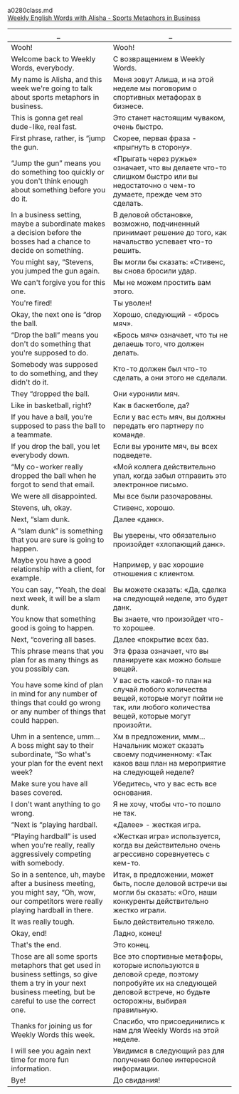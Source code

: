 a0280class.md  
[Weekly English Words with Alisha - Sports Metaphors in Business](https://www.youtube.com/watch?v=ARJAQ0LOpWM)





_|_
--|--
Wooh!|Wooh!
Welcome back to Weekly Words, everybody.|С возвращением в Weekly Words.
My name is Alisha, and this week we're going to talk about sports metaphors in business.|Меня зовут Алиша, и на этой неделе мы поговорим о спортивных метафорах в бизнесе.
This is gonna get real dude-like, real fast.|Это станет настоящим чуваком, очень быстро.
First phrase, rather, is “jump the gun.|Скорее, первая фраза - «прыгнуть в сторону».
“Jump the gun” means you do something too quickly or you don't think enough about something before you do it.|«Прыгать через ружье» означает, что вы делаете что-то слишком быстро или вы недостаточно о чем-то думаете, прежде чем это сделать.
In a business setting, maybe a subordinate makes a decision before the bosses had a chance to decide on something.|В деловой обстановке, возможно, подчиненный принимает решение до того, как начальство успевает что-то решить.
You might say, “Stevens, you jumped the gun again.|Вы могли бы сказать: «Стивенс, вы снова бросили удар.
We can't forgive you for this one.|Мы не можем простить вам этого.
You're fired!|Ты уволен!
Okay, the next one is “drop the ball.|Хорошо, следующий - «брось мяч».
“Drop the ball” means you don't do something that you're supposed to do.|«Брось мяч» означает, что ты не делаешь того, что должен делать.
Somebody was supposed to do something, and they didn't do it.|Кто-то должен был что-то сделать, а они этого не сделали.
They “dropped the ball.|Они «уронили мяч.
Like in basketball, right?|Как в баскетболе, да?
If you have a ball, you’re supposed to pass the ball to a teammate.|Если у вас есть мяч, вы должны передать его партнеру по команде.
If you drop the ball, you let everybody down.|Если вы уроните мяч, вы всех подведете.
“My co-worker really dropped the ball when he forgot to send that email.|«Мой коллега действительно упал, когда забыл отправить это электронное письмо.
We were all disappointed.|Мы все были разочарованы.
Stevens, uh, okay.|Стивенс, хорошо.
Next, “slam dunk.|Далее «данк».
A “slam dunk” is something that you are sure is going to happen.|Вы уверены, что обязательно произойдет «хлопающий данк».
Maybe you have a good relationship with a client, for example.|Например, у вас хорошие отношения с клиентом.
You can say, “Yeah, the deal next week, it will be a slam dunk.|Вы можете сказать: «Да, сделка на следующей неделе, это будет данк.
You know that something good is going to happen.|Вы знаете, что произойдет что-то хорошее.
Next, “covering all bases.|Далее «покрытие всех баз.
This phrase means that you plan for as many things as you possibly can.|Эта фраза означает, что вы планируете как можно больше вещей.
You have some kind of plan in mind for any number of things that could go wrong or any number of things that could happen.|У вас есть какой-то план на случай любого количества вещей, которые могут пойти не так, или любого количества вещей, которые могут произойти.
Uhm in a sentence, umm… A boss might say to their subordinate, “So what's your plan for the event next week?|Хм в предложении, ммм… Начальник может сказать своему подчиненному: «Так каков ваш план на мероприятие на следующей неделе?
Make sure you have all bases covered.|Убедитесь, что у вас есть все основания.
I don't want anything to go wrong.|Я не хочу, чтобы что-то пошло не так.
“Next is “playing hardball.|«Далее» - жесткая игра.
“Playing hardball” is used when you're really, really aggressively competing with somebody.|«Жесткая игра» используется, когда вы действительно очень агрессивно соревнуетесь с кем-то.
So in a sentence, uh, maybe after a business meeting, you might say, “Oh, wow, our competitors were really playing hardball in there.|Итак, в предложении, может быть, после деловой встречи вы могли бы сказать: «Ого, наши конкуренты действительно жестко играли.
It was really tough.|Было действительно тяжело.
Okay, end!|Ладно, конец!
That's the end.|Это конец.
Those are all some sports metaphors that get used in business settings, so give them a try in your next business meeting, but be careful to use the correct one.|Все это спортивные метафоры, которые используются в деловой среде, поэтому попробуйте их на следующей деловой встрече, но будьте осторожны, выбирая правильную.
Thanks for joining us for Weekly Words this week.|Спасибо, что присоединились к нам для Weekly Words на этой неделе.
I will see you again next time for more fun information.|Увидимся в следующий раз для получения более интересной информации.
Bye!|До свидания!
